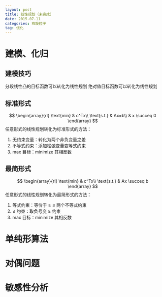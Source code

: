 ```yaml
---
layout: post
title: 线性规划（未完成）
date: 2015-07-11
categories: 右旋粒子
tag: 优化
---
```


# 建模、化归

## 建模技巧

分段线性凸的目标函数可以转化为线性规划
绝对值目标函数可以转化为线性规划

## 标准形式
$$
\begin{array}{rl}
\text{min} & c^Tx\\
\text{s.t.} & Ax=b\\
& x \succeq 0
\end{array}
$$
任意形式的线性规划转化为标准形式的方法：
1. 无约束变量：转化为两个非负变量之差
2. 不等式约束：添加松弛变量变等式约束
3. max 目标：minimize 其相反数

## 最简形式
$$
\begin{array}{rl}
\text{min} & c^Tx\\
\text{s.t.} & Ax \succeq b
\end{array}
$$
任意形式的线性规划转化为最简形式的方法：
1. 等式约束：等价于 $\ge$ $\le$ 两个不等式约束
2. $\le$ 约束：取负号变 $\ge$ 约束
3. max 目标：minimize 其相反数

# 单纯形算法

# 对偶问题

# 敏感性分析
